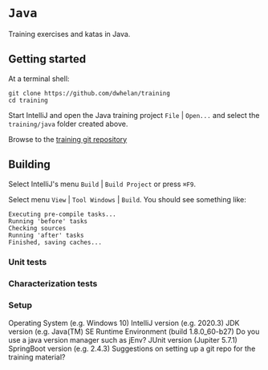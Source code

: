 # `Java`

Training exercises and katas in Java.

## Getting started

At a terminal shell:

```
git clone https://github.com/dwhelan/training
cd training
```

Start IntelliJ and open the Java training project
`File` | `Open...` and select the `training/java` folder created above.

Browse to the [training git repository](https://github.com/dwhelan/training)

## Building
Select IntelliJ's menu `Build` | `Build Project` or press `⌘F9`.

Select menu `View` | `Tool Windows` | `Build`. 
You  should see something like:
```
Executing pre-compile tasks...
Running 'before' tasks
Checking sources
Running 'after' tasks
Finished, saving caches...
```
### Unit tests

### Characterization tests

### Setup

Operating System (e.g. Windows 10)
IntelliJ version (e.g. 2020.3)
JDK version (e.g. Java(TM) SE Runtime Environment (build 1.8.0_60-b27)
Do you use a java version manager such as jEnv?
JUnit version (Jupiter 5.7.1)
SpringBoot version (e.g. 2.4.3)
Suggestions on setting up a git repo for the training material?

